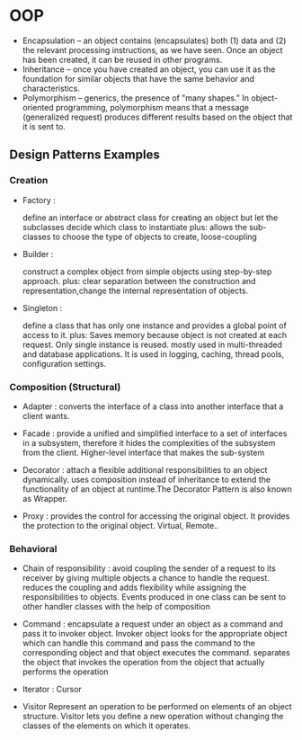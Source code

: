 # OOP

- Encapsulation – an object contains (encapsulates) both (1) data and (2) the relevant processing instructions, as we have seen. Once an object has been created, it can be reused in other programs.
- Inheritance – once you have created an object, you can use it as the foundation for similar objects that have the same behavior and characteristics.
- Polymorphism – generics, the presence of "many shapes." In object-oriented programming, polymorphism means that a message (generalized request) produces different results based on the object that it is sent to.

## Design Patterns Examples

### Creation

- Factory : 

  define an interface or abstract class for creating an object but let the subclasses decide which class to instantiate
  plus: allows the sub-classes to choose the type of objects to create, loose-coupling
      
- Builder :

  construct a complex object from simple objects using step-by-step approach.
  plus: clear separation between the construction and representation,change the internal representation of objects.

- Singleton :

  define a class that has only one instance and provides a global point of access to it.
  plus: Saves memory because object is not created at each request. Only single instance is reused. mostly used in multi-threaded and           database applications. It is used in logging, caching, thread pools, configuration settings.

### Composition (Structural)

- Adapter : 
  converts the interface of a class into another interface that a client wants.
  
- Facade : 
  provide a unified and simplified interface to a set of interfaces in a subsystem, therefore it hides the complexities of the       subsystem from the client. Higher-level interface that makes the sub-system

- Decorator : 
  attach a flexible additional responsibilities to an object dynamically. uses composition instead of inheritance to extend the     functionality of an object at runtime.The Decorator Pattern is also known as Wrapper.

- Proxy : 
  provides the control for accessing the original object. It provides the protection to the original object. Virtual, Remote..


### Behavioral

- Chain of responsibility :
  avoid coupling the sender of a request to its receiver by giving multiple objects a chance to handle the request.
  reduces the coupling and adds flexibility while assigning the responsibilities to objects. Events produced in one class can be     sent to other handler classes with the help of composition
  
- Command :
  encapsulate a request under an object as a command and pass it to invoker object. Invoker object looks for the appropriate         object which can handle this command and pass the command to the corresponding object and that object executes the command.       separates the object that invokes the operation from the object that actually performs the operation

- Iterator :
  Cursor
- Visitor
  Represent an operation to be performed on elements of an object structure. Visitor lets you define a new operation without changing the classes of the elements on which it operates.
